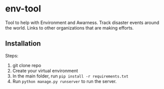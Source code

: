 # env-tool
Tool to help with Environment and Awarness. Track disaster events around the world. Links to other organizations that are making efforts.

Installation
---

Steps:
1. git clone repo
2. Create your virtual environment
3. In the main folder, run `pip install -r requirements.txt`
4. Run `python manage.py runserver` to run the server.
